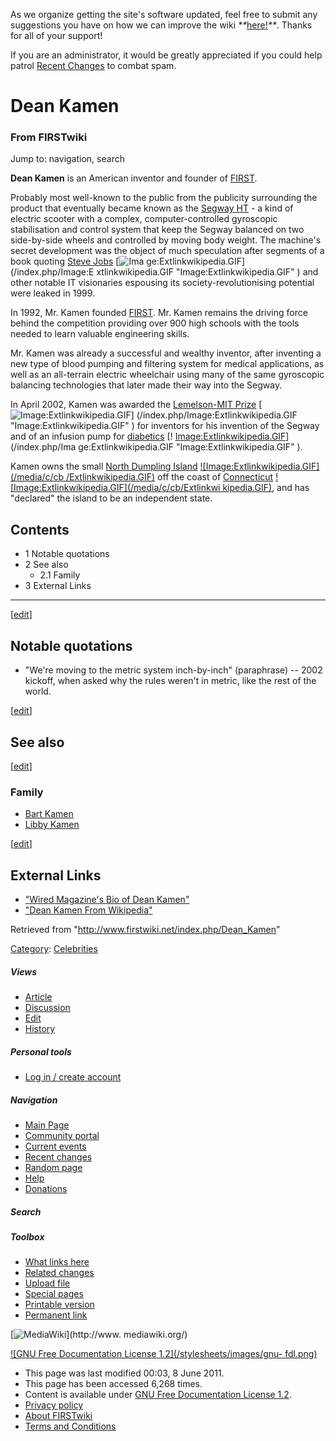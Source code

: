 As we organize getting the site's software updated, feel free to submit any
suggestions you have on how we can improve the wiki
_**_[here!](/index.php/User:Hallry/Suggestions "User:Hallry/Suggestions"
)_**_. Thanks for all of your support!

If you are an administrator, it would be greatly appreciated if you could help
patrol [Recent Changes](/index.php/Special:Recentchanges
"Special:Recentchanges" ) to combat spam.

# Dean Kamen

### From FIRSTwiki

Jump to: navigation, search

**Dean Kamen** is an American inventor and founder of [FIRST](/index.php/FIRST "FIRST" ). 

Probably most well-known to the public from the publicity surrounding the
product that eventually became known as the [Segway
HT](/index.php?title=Segway_HT&action=edit "Segway HT" ) \- a kind of electric
scooter with a complex, computer-controlled gyroscopic stabilisation and
control system that keep the Segway balanced on two side-by-side wheels and
controlled by moving body weight. The machine's secret development was the
object of much speculation after segments of a book quoting [Steve
Jobs](http://www.wikipedia.org/wiki/Steve_Jobs "wikipedia:Steve_Jobs" ) [![Ima
ge:Extlinkwikipedia.GIF](/media/c/cb/Extlinkwikipedia.GIF)](/index.php/Image:E
xtlinkwikipedia.GIF "Image:Extlinkwikipedia.GIF" ) and other notable IT
visionaries espousing its society-revolutionising potential were leaked in
1999.

In 1992, Mr. Kamen founded [FIRST](/index.php/FIRST "FIRST" ). Mr. Kamen
remains the driving force behind the competition providing over 900 high
schools with the tools needed to learn valuable engineering skills.

Mr. Kamen was already a successful and wealthy inventor, after inventing a new
type of blood pumping and filtering system for medical applications, as well
as an all-terrain electric wheelchair using many of the same gyroscopic
balancing technologies that later made their way into the Segway.

In April 2002, Kamen was awarded the [Lemelson-MIT
Prize](http://www.wikipedia.org/wiki/Lemelson-MIT_Prize "wikipedia:Lemelson-
MIT_Prize" ) [![Image:Extlinkwikipedia.GIF](/media/c/cb/Extlinkwikipedia.GIF)]
(/index.php/Image:Extlinkwikipedia.GIF "Image:Extlinkwikipedia.GIF" ) for
inventors for his invention of the Segway and of an infusion pump for
[diabetics](http://www.wikipedia.org/wiki/diabetics "wikipedia:diabetics" ) [!
[Image:Extlinkwikipedia.GIF](/media/c/cb/Extlinkwikipedia.GIF)](/index.php/Ima
ge:Extlinkwikipedia.GIF "Image:Extlinkwikipedia.GIF" ).

Kamen owns the small [North Dumpling
Island](http://www.wikipedia.org/wiki/North_Dumpling_Island
"wikipedia:North_Dumpling_Island" ) [![Image:Extlinkwikipedia.GIF](/media/c/cb
/Extlinkwikipedia.GIF)](/index.php/Image:Extlinkwikipedia.GIF
"Image:Extlinkwikipedia.GIF" ) off the coast of
[Connecticut](http://www.wikipedia.org/wiki/Connecticut
"wikipedia:Connecticut" ) [![Image:Extlinkwikipedia.GIF](/media/c/cb/Extlinkwi
kipedia.GIF)](/index.php/Image:Extlinkwikipedia.GIF
"Image:Extlinkwikipedia.GIF" ), and has "declared" the island to be an
independent state.

## Contents

  * 1 Notable quotations
  * 2 See also
    * 2.1 Family
  * 3 External Links  
---  
  
[[edit](/index.php?title=Dean_Kamen&action=edit&section=1 "Edit section:
Notable quotations" )]

## Notable quotations

  * "We're moving to the metric system inch-by-inch" (paraphrase) -- 2002 kickoff, when asked why the rules weren't in metric, like the rest of the world. 

[[edit](/index.php?title=Dean_Kamen&action=edit&section=2 "Edit section: See
also" )]

## See also

[[edit](/index.php?title=Dean_Kamen&action=edit&section=3 "Edit section:
Family" )]

### Family

  * [Bart Kamen](/index.php/Bart_Kamen "Bart Kamen" )
  * [Libby Kamen](/index.php/Libby_Kamen "Libby Kamen" )

[[edit](/index.php?title=Dean_Kamen&action=edit&section=4 "Edit section:
External Links" )]

## External Links

  * ["Wired Magazine's Bio of Dean Kamen"](http://www.wired.com/wired/archive/8.09/kamen.html?pg=1&topic=&topic_set= "http://www.wired.com/wired/archive/8.09/kamen.html?pg=1&topic=&topic_set=" )
  * ["Dean Kamen From Wikipedia"](http://en.wikipedia.org/wiki/Dean_Kamen "http://en.wikipedia.org/wiki/Dean_Kamen" )

Retrieved from "<http://www.firstwiki.net/index.php/Dean_Kamen>"

[Category](/index.php?title=Special:Categories&article=Dean_Kamen
"Special:Categories" ): [Celebrities](/index.php/Category:Celebrities
"Category:Celebrities" )

##### Views

  * [Article](/index.php/Dean_Kamen)
  * [Discussion](/index.php/Talk:Dean_Kamen)
  * [Edit](/index.php?title=Dean_Kamen&action=edit)
  * [History](/index.php?title=Dean_Kamen&action=history)

##### Personal tools

  * [Log in / create account](/index.php?title=Special:Userlogin&returnto=Dean_Kamen)

[](/index.php/Main_Page "Main Page" )

##### Navigation

  * [Main Page](/index.php/Main_Page)
  * [Community portal](/index.php/FIRSTwiki:Community_portal)
  * [Current events](/index.php/Current_events)
  * [Recent changes](/index.php/Special:Recentchanges)
  * [Random page](/index.php/Special:Random)
  * [Help](/index.php/FIRSTwiki:Help)
  * [Donations](/index.php/FIRSTwiki:Site_support)

##### Search



##### Toolbox

  * [What links here](/index.php/Special:Whatlinkshere/Dean_Kamen)
  * [Related changes](/index.php/Special:Recentchangeslinked/Dean_Kamen)
  * [Upload file](/index.php/Special:Upload)
  * [Special pages](/index.php/Special:Specialpages)
  * [Printable version](/index.php?title=Dean_Kamen&printable=yes)
  * [Permanent link](/index.php?title=Dean_Kamen&oldid=80213)

[![MediaWiki](/skins/common/images/poweredby_mediawiki_88x31.png)](http://www.
mediawiki.org/)

[![GNU Free Documentation License 1.2](/stylesheets/images/gnu-
fdl.png)](http://www.gnu.org/copyleft/fdl.html)

  * This page was last modified 00:03, 8 June 2011.
  * This page has been accessed 6,268 times.
  * Content is available under [GNU Free Documentation License 1.2](http://www.gnu.org/copyleft/fdl.html "http://www.gnu.org/copyleft/fdl.html" ).
  * [Privacy policy](/index.php/FIRSTwiki:Privacy_policy "FIRSTwiki:Privacy policy" )
  * [About FIRSTwiki](/index.php/FIRSTwiki:About "FIRSTwiki:About" )
  * [Terms and Conditions](/index.php/FIRSTwiki:Terms_and_conditions "FIRSTwiki:Terms and conditions" )

